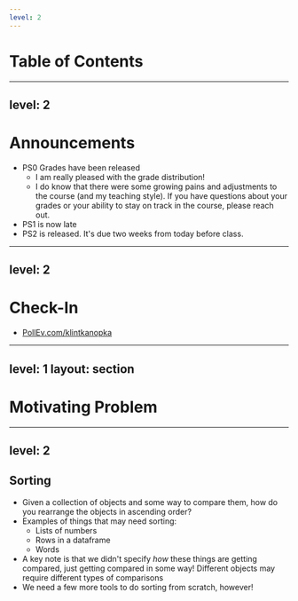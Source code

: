 ```yaml
---
level: 2
---
```


# Table of Contents

<Toc text-sm minDepth="1" maxDepth="2"/>


---
level: 2
---

# Announcements

- PS0 Grades have been released
  - I am really pleased with the grade distribution!
  - I do know that there were some growing pains and adjustments to the course (and my teaching style). If you have questions about your grades or your ability to stay on track in the course, please reach out.
- PS1 is now late
- PS2 is released. It's due two weeks from today before class.

---
level: 2
---

# Check-In

- [PollEv.com/klintkanopka](https://PollEv.com/klintkanopka)

---
level: 1
layout: section
---

# Motivating Problem

---
level: 2
---

## Sorting

- Given a collection of objects and some way to compare them, how do you rearrange the objects in ascending order?
- Examples of things that may need sorting:
  - Lists of numbers
  - Rows in a dataframe
  - Words
- A key note is that we didn't specify _how_ these things are getting compared, just getting compared in some way! Different objects may require different types of comparisons
- We need a few more tools to do sorting from scratch, however!